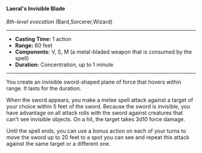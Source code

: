 #### Laeral's Invisible Blade
*8th-level evocation* (Bard,Sorcerer,Wizard)
___
- **Casting Time:** 1 action
- **Range:** 60 feet
- **Components:** V, S, M (a metal-bladed weapon that is consumed by the spell)
- **Duration:** Concentration, up to 1 minute
---
You create an invisible sword-shaped plane of force that hovers within range. It lasts for the duration.

When the sword appears, you make a melee spell attack against a target of your choice within 5 feet of the sword. Because the sword is invisible, you have advantage on all attack rolls with the sword against creatures that can't see invisible objects. On a hit, the target takes 3d10 force damage.

Until the spell ends, you can use a bonus action on each of your turns to move the sword up to 20 feet to a spot you can see and repeat this attack against the same target or a different one.
